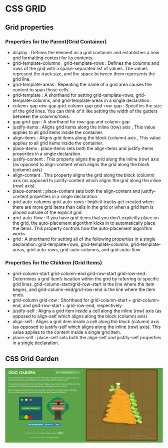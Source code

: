 # CSS GRID
## Grid properties
### Properties for the Parent(Grid Container)
* display : Defines the element as a grid container and establishes a new grid formatting context for its contents.
* grid-template-columns ,
grid-template-rows : Defines the columns and rows of the grid with a space-separated list of values. The values represent the track size, and the space between them represents the grid line.
* grid-template-areas : Repeating the name of a grid area causes the content to span those cells.
* grid-template : A shorthand for setting grid-template-rows, grid-template-columns, and grid-template-areas in a single declaration.
* column-gap
row-gap
grid-column-gap
grid-row-gap :
Specifies the size of the grid lines. You can think of it like setting the width of the gutters between the columns/rows.
* gap
grid-gap :
A shorthand for row-gap and column-gap
* justify-items :
Aligns grid items along the inline (row) axis , This value applies to all grid items inside the container.
* align-items :
Aligns grid items along the block (column) axis , This value applies to all grid items inside the container.
* place-items :
place-items sets both the align-items and justify-items properties in a single declaration.
* justify-content : This property aligns the grid along the inline (row) axis (as opposed to align-content which aligns the grid along the block (column) axis)
* align-content : This property aligns the grid along the block (column) axis (as opposed to justify-content which aligns the grid along the inline (row) axis).
* place-content : place-content sets both the align-content and justify-content properties in a single declaration.
* grid-auto-columns
grid-auto-rows :  Implicit tracks get created when there are more grid items than cells in the grid or when a grid item is placed outside of the explicit grid.
* grid-auto-flow :
If you have grid items that you don’t explicitly place on the grid, the auto-placement algorithm kicks in to automatically place the items. This property controls how the auto-placement algorithm works.
* grid :
A shorthand for setting all of the following properties in a single declaration: grid-template-rows, grid-template-columns, grid-template-areas, grid-auto-rows, grid-auto-columns, and grid-auto-flow
### Properties for the Children (Grid Items)
* grid-column-start
grid-column-end
grid-row-start
grid-row-end : Determines a grid item’s location within the grid by referring to specific grid lines. grid-column-start/grid-row-start is the line where the item begins, and grid-column-end/grid-row-end is the line where the item ends.
* grid-column
grid-row :
Shorthand for grid-column-start + grid-column-end, and grid-row-start + grid-row-end, respectively.
* justify-self :
Aligns a grid item inside a cell along the inline (row) axis (as opposed to align-self which aligns along the block (column) axis)
* align-self :
Aligns a grid item inside a cell along the block (column) axis (as opposed to justify-self which aligns along the inline (row) axis). This value applies to the content inside a single grid item.
* place-self :
place-self sets both the align-self and justify-self properties in a single declaration.

## CSS Grid Garden
![win2](./win2.png)